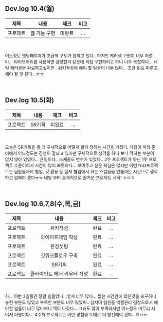 
## Dev.log 10.4(월)

  |제목|내용|체크|비고|
|:------:|:------:|:------:|:------:|
|프로젝트|웹 기능 구현|미완료|...|


<br />

어느정도 렌딩페이지가 조금씩 구도가 잡히고 있다.. 하지만 케러셀 구현이 너무 어렵다... 라이브러리를 사용하면 금방할거 같은데 직접 구현하려고 하니 너무 복잡하다... 내일 캐러셀을 완료하고싶지만.. 위키작성에 해야 할 일들이 너무 많다... 조금 뒤로 미루고 해야 될 것 같다.. ㅠㅠ

<br />

## Dev.log 10.5(화)

  |제목|내용|체크|비고|
|:------:|:------:|:------:|:------:|
|프로젝트|SR기획|미완료|...|


<br />

오늘은 SR기획을 좀 더 구체적으로 어떻게 할지 정하는 시간을 가졌다. 다행이 미리 준비해서 어느정도는 진행이 잘되고 있지만 구체적으로 생각을 하다 보니 막히는 부분이 없지 않아 있었다... 큰일이다.. 스케줄도 변수가 있었다.. 2주 프로젝트가 아닌 1주 프로젝트 수준이여서 시간이 많이 빠듯하다... 보여주고 싶은 욕심은 많지만 이번 frist프로젝트는 팀원들과의 협업, 깃 활용 등 실제 협업에서 하는 스킬들을 연습하는 시간으로 생각하고 임해야 겠다ㅠㅠ 내일 부터 본격적으로 즐거운 프로젝트 시작! ㅎㅇㅎ

<br />

## Dev.log 10.6,7,8(수,목,금)

  |제목|내용|체크|비고|
|:------:|:------:|:------:|:------:|
|프로젝트|위키작성|완료|...|
|프로젝트|와이어프레임 작성|완료|...|
|프로젝트|환경셋팅|완료|...|
|프로젝트|깃워크플로우 구축|완료|...|
|프로젝트|SR기획|완료|...|
|프로젝트|클라이언트 헤더 라우터 작성|완료|...|


<br />

하... 이번 3일동안 정말 힘들었다...할게 너무 많다... 짧은 시간안에 많은것을 요구하니 놓친 부분도 많았고 부족한 부분도 너무 많았따.. 심지어 팀원들 역할관리 팀장으로서 해야할 일들이 너무 많다보니 맥이 나갔다... 그래도 많이 부족하지만 어느정도 마무리 지어서 다행이다... 4주차 프로젝트는 이번 경험을 토대로 더 발전해야 겠따.. 흐ㅠㅠ